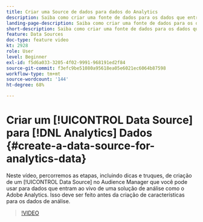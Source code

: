 ```yaml
---
title: Criar uma Source de dados para dados do Analytics
description: Saiba como criar uma fonte de dados para os dados que entram em funcionamento a partir de uma solução de análise, como o Adobe Analytics. Faça isso antes de criar características para os dados de análise.
landing-page-description: Saiba como criar uma fonte de dados para os dados que entram em funcionamento a partir de uma solução de análise, como o Adobe Analytics. Faça isso antes de criar características para os dados de análise.
short-description: Saiba como criar uma fonte de dados para os dados que entram em funcionamento a partir de uma solução de análise, como o Adobe Analytics. Faça isso antes de criar características para os dados de análise.
feature: Data Sources
doc-type: feature video
kt: 2928
role: User
level: Beginner
exl-id: f5d6a033-3205-4f02-9991-968191ed2f84
source-git-commit: f3efc9be51080a95618ea05e6021ec6064b87598
workflow-type: tm+mt
source-wordcount: '144'
ht-degree: 68%

---
```


# Criar um [!UICONTROL Data Source] para [!DNL Analytics] Dados {#create-a-data-source-for-analytics-data}

Neste vídeo, percorremos as etapas, incluindo dicas e truques, de criação de um [!UICONTROL Data Source] no Audience Manager que você pode usar para dados que entram ao vivo de uma solução de análise como o Adobe Analytics. Isso deve ser feito antes da criação de características para os dados de análise.

>[!VIDEO](https://video.tv.adobe.com/v/27329/?quality=12)
